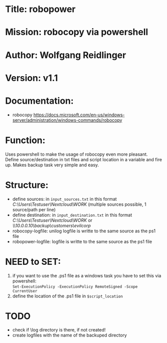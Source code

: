 # Title: robopower  
# Mission: robocopy via powershell  
# Author: Wolfgang Reidlinger  
# Version: v1.1

# Documentation:
* robocopy https://docs.microsoft.com/en-us/windows-server/administration/windows-commands/robocopy

# Function:
Uses powershell to make the usage of robocopy even more pleasant. Define source/destination in txt files and script location in a variable and fire up. Makes backup task very simple and easy.

# Structure:
* define sources: in ```input_sources.txt``` in this format *C:\Users\Testuser\Nextcloud\WORK* (multiple sources possible, 1 source/path per line)
* define destination: in ```input_destination.txt``` in this format *C:\Users\Testuser\Nextcloud\WORK* or *\\\10.0.0.10\backup\customers\evilcorp*
* robocopy-logfile: unilog logfile is writte to the same source as the ps1 file
* robopower-logfile: logfile is writte to the same source as the ps1 file

# NEED to SET:
 1. if you want to use the .ps1 file as a windows task you have to set this via powershell:  
 ```Set-ExecutionPolicy -ExecutionPolicy RemoteSigned -Scope CurrentUser```
 2. define the location of the .ps1 file in ```$script_location```

# TODO
- check if \log directory is there, if not created!
- create logfiles with the name of the backuped directory 
